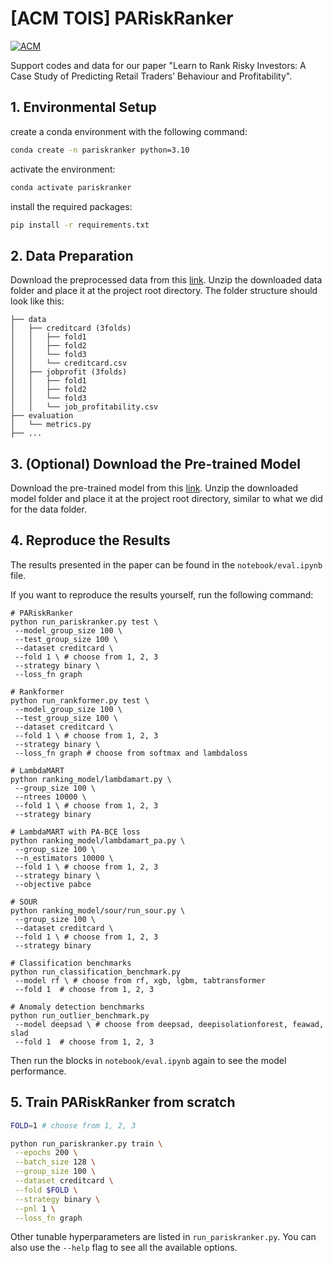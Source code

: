 # [ACM TOIS] PARiskRanker

[![ACM](https://img.shields.io/static/v1?label=ACM&message=10.1145/3768623&color=blue&logo=acm)](https://dl.acm.org/doi/10.1145/3768623)
 
Support codes and data for our paper "Learn to Rank Risky Investors: A Case Study of Predicting
Retail Traders’ Behaviour and Profitability".

## 1. Environmental Setup

create a conda environment with the following command:
```bash
conda create -n pariskranker python=3.10
```
activate the environment:
```bash
conda activate pariskranker
```
install the required packages:
```bash
pip install -r requirements.txt
```

## 2. Data Preparation

Download the preprocessed data from this [link](https://drive.google.com/file/d/11jE6cCo9bdXE6pl-BkrLkHfzM1Bt1PLL/view?usp=sharing).
Unzip the downloaded data folder and place it at the project root directory. The folder structure should look like this:
```
├── data
│   ├── creditcard (3folds)
│   │   ├── fold1
│   │   ├── fold2
│   │   └── fold3
│   │   └── creditcard.csv
│   ├── jobprofit (3folds)
│   │   ├── fold1
│   │   ├── fold2
│   │   └── fold3
│   │   └── job_profitability.csv
├── evaluation
│   └── metrics.py
├── ...
```

## 3. (Optional) Download the Pre-trained Model

Download the pre-trained model from this [link](TODO).
Unzip the downloaded model folder and place it at the project root directory, similar to what we did for the data folder.

## 4. Reproduce the Results
The results presented in the paper can be found in the `notebook/eval.ipynb` file.

If you want to reproduce the results yourself, run the following command:
```
# PARiskRanker
python run_pariskranker.py test \
 --model_group_size 100 \
 --test_group_size 100 \
 --dataset creditcard \
 --fold 1 \ # choose from 1, 2, 3
 --strategy binary \
 --loss_fn graph
 
# Rankformer
python run_rankformer.py test \
 --model_group_size 100 \
 --test_group_size 100 \
 --dataset creditcard \
 --fold 1 \ # choose from 1, 2, 3
 --strategy binary \
 --loss_fn graph # choose from softmax and lambdaloss
 
# LambdaMART
python ranking_model/lambdamart.py \
 --group_size 100 \
 --ntrees 10000 \
 --fold 1 \ # choose from 1, 2, 3
 --strategy binary

# LambdaMART with PA-BCE loss
python ranking_model/lambdamart_pa.py \
 --group_size 100 \
 --n_estimators 10000 \
 --fold 1 \ # choose from 1, 2, 3
 --strategy binary \
 --objective pabce
 
# SOUR
python ranking_model/sour/run_sour.py \
 --group_size 100 \
 --dataset creditcard \
 --fold 1 \ # choose from 1, 2, 3
 --strategy binary 
 
# Classification benchmarks
python run_classification_benchmark.py
 --model rf \ # choose from rf, xgb, lgbm, tabtransformer
 --fold 1  # choose from 1, 2, 3
 
# Anomaly detection benchmarks
python run_outlier_benchmark.py
 --model deepsad \ # choose from deepsad, deepisolationforest, feawad, slad
 --fold 1  # choose from 1, 2, 3
```

Then run the blocks in `notebook/eval.ipynb` again to see the model performance.

## 5. Train PARiskRanker from scratch

```bash
FOLD=1 # choose from 1, 2, 3

python run_pariskranker.py train \
 --epochs 200 \
 --batch_size 128 \
 --group_size 100 \
 --dataset creditcard \
 --fold $FOLD \
 --strategy binary \
 --pnl 1 \
 --loss_fn graph
```

Other tunable hyperparameters are listed in `run_pariskranker.py`. You can also use the `--help` flag to see all the available options.
